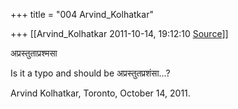 +++
title = "004 Arvind_Kolhatkar"

+++
[[Arvind_Kolhatkar	2011-10-14, 19:12:10 [Source](https://groups.google.com/g/samskrita/c/OoGeAs18djo)]]



अप्रस्तुताप्रश्मसा

Is it a typo and should be अप्रस्तुतप्रशंसा...?

Arvind Kolhatkar, Toronto, October 14, 2011.


